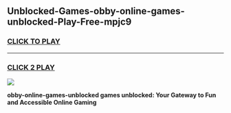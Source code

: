 
## Unblocked-Games-obby-online-games-unblocked-Play-Free-mpjc9
<h3>
<a href="https://premium76.site?title=obby-online-games-unblocked&ref=22A">CLICK TO PLAY</a></h3>
<hr>

<h3>
<a href="https://premium76.site?title=obby-online-games-unblocked&ref=22A">CLICK 2 PLAY</a>
  
</h3>

<a href="https://premium76.site?title=obby-online-games-unblocked&ref=22A"><img src="https://clearcache.store/games.png"></a>


**obby-online-games-unblocked games unblocked: Your Gateway to Fun and Accessible Online Gaming**
